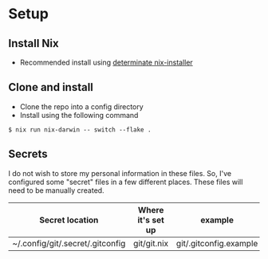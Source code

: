 # Setup
## Install Nix
* Recommended install using [determinate nix-installer](https://github.com/DeterminateSystems/nix-installer)

## Clone and install
* Clone the repo into a config directory
* Install using the following command
```
$ nix run nix-darwin -- switch --flake .
```

## Secrets
I do not wish to store my personal information in these files. So, I've configured some "secret" files in a few different places. These files will need to be manually created.

| Secret location                  | Where it's set up | example                |
|----------------------------------|-------------------|------------------------|
| ~/.config/git/.secret/.gitconfig | git/git.nix       | git/.gitconfig.example |
